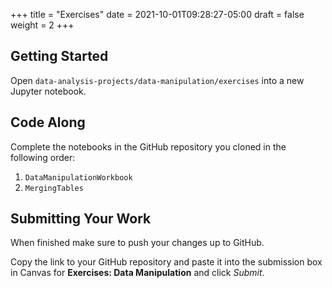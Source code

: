 +++
title = "Exercises"
date = 2021-10-01T09:28:27-05:00
draft = false
weight = 2
+++

## Getting Started

Open `data-analysis-projects/data-manipulation/exercises` into a new Jupyter notebook.

## Code Along

Complete the notebooks in the GitHub repository you cloned in the following order:

1. `DataManipulationWorkbook`
1. `MergingTables`

## Submitting Your Work

When finished make sure to push your changes up to GitHub.

Copy the link to your GitHub repository and paste it into the submission box in Canvas for **Exercises: Data Manipulation** and click *Submit*.